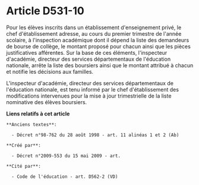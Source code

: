 # Article D531-10

Pour les élèves inscrits dans un établissement d'enseignement privé, le chef d'établissement adresse, au cours du premier
trimestre de l'année scolaire, à l'inspection académique dont il dépend la liste des demandeurs de bourse de collège, le
montant proposé pour chacun ainsi que les pièces justificatives afférentes. Sur la base de ces éléments, l'inspecteur
d'académie, directeur des services départementaux de l'éducation nationale, arrête la liste des boursiers ainsi que le
montant attribué à chacun et notifie les décisions aux familles.

L'inspecteur d'académie, directeur des services départementaux de l'éducation nationale, est tenu informé par le chef
d'établissement des modifications intervenues pour la mise à jour trimestrielle de la liste nominative des élèves boursiers.

**Liens relatifs à cet article**

	**Anciens textes**:

	  - Décret n°98-762 du 28 août 1998 - art. 11 alinéas 1 et 2 (Ab)

	**Créé par**:

	  - Décret n°2009-553 du 15 mai 2009 - art.

	**Cité par**:

	  - Code de l'éducation - art. D562-2 (VD)
